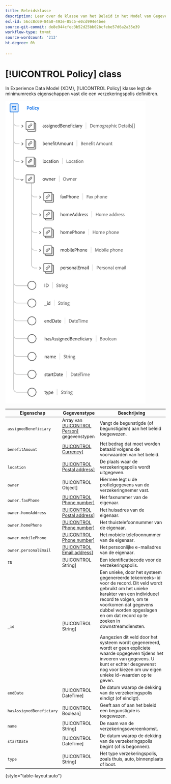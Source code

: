 ```yaml
---
title: Beleidsklasse
description: Leer over de klasse van het Beleid in het Model van Gegevens van de Ervaring (XDM).
exl-id: 56cc8c69-84a0-493e-85c5-e0cd994e4bee
source-git-commit: de8e944cfec3b52d25bb02bcfebe57d6a2a35e39
workflow-type: tm+mt
source-wordcount: '213'
ht-degree: 0%

---
```


# [!UICONTROL Policy] class

In Experience Data Model (XDM), [!UICONTROL Policy] klasse legt de minimumreeks eigenschappen vast die een verzekeringspolis definiëren.

![](../images/classes/policy.png)

| Eigenschap | Gegevenstype | Beschrijving |
| --- | --- | --- |
| `assignedBeneficiary` | Array van [[!UICONTROL Person]](../data-types/person.md) gegevenstypen | Vangt de begunstigde (of begunstigden) aan het beleid toegewezen. |
| `benefitAmount` | [[!UICONTROL Currency]](../data-types/currency.md) | Het bedrag dat moet worden betaald volgens de voorwaarden van het beleid. |
| `location` | [[!UICONTROL Postal address]](../data-types/postal-address.md) | De plaats waar de verzekeringspolis wordt uitgegeven. |
| `owner` | [!UICONTROL Object] | Hiermee legt u de profielgegevens van de verzekeringnemer vast. |
| `owner.faxPhone` | [[!UICONTROL Phone number]](../data-types/phone-number.md) | Het faxnummer van de eigenaar. |
| `owner.homeAddress` | [[!UICONTROL Postal address]](../data-types/postal-address.md) | Het huisadres van de eigenaar. |
| `owner.homePhone` | [[!UICONTROL Phone number]](../data-types/phone-number.md) | Het thuistelefoonnummer van de eigenaar. |
| `owner.mobilePhone` | [[!UICONTROL Phone number]](../data-types/phone-number.md) | Het mobiele telefoonnummer van de eigenaar. |
| `owner.personalEmail` | [[!UICONTROL Email address]](../data-types/email-address.md) | Het persoonlijke e-mailadres van de eigenaar. |
| `ID` | [!UICONTROL String] | Een identificatiecode voor de verzekeringspolis. |
| `_id` | [!UICONTROL String] | Een unieke, door het systeem gegenereerde tekenreeks-id voor de record. Dit veld wordt gebruikt om het unieke karakter van een individueel record te volgen, om te voorkomen dat gegevens dubbel worden opgeslagen en om dat record op te zoeken in downstreamdiensten.<br><br>Aangezien dit veld door het systeem wordt gegenereerd, wordt er geen expliciete waarde opgegeven tijdens het invoeren van gegevens. U kunt er echter desgewenst nog voor kiezen om uw eigen unieke id-waarden op te geven. |
| `endDate` | [!UICONTROL DateTime] | De datum waarop de dekking van de verzekeringspolis eindigt (of eindigt). |
| `hasAssignedBeneficiary` | [!UICONTROL Boolean] | Geeft aan of aan het beleid een begunstigde is toegewezen. |
| `name` | [!UICONTROL String] | De naam van de verzekeringsovereenkomst. |
| `startDate` | [!UICONTROL DateTime] | De datum waarop de dekking van de verzekeringspolis begint (of is begonnen). |
| `type` | [!UICONTROL String] | Het type verzekeringspolis, zoals thuis, auto, binnenplaats of boot. |

{style="table-layout:auto"}
